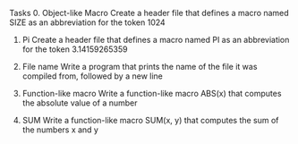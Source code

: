 Tasks
0. Object-like Macro
Create a header file that defines a macro named SIZE as an abbreviation for the token 1024

1. Pi
Create a header file that defines a macro named PI as an abbreviation for the token 3.14159265359

2. File name
Write a program that prints the name of the file it was compiled from, followed by a new line

3. Function-like macro
Write a function-like macro ABS(x) that computes the absolute value of a number 

4. SUM
Write a function-like macro SUM(x, y) that computes the sum of the numbers x and y
